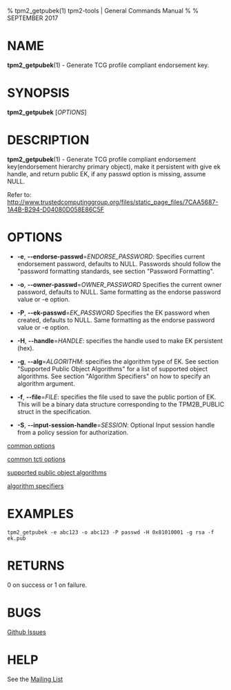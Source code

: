 % tpm2_getpubek(1) tpm2-tools | General Commands Manual
%
% SEPTEMBER 2017

# NAME

**tpm2_getpubek**(1) - Generate TCG profile compliant endorsement key.

# SYNOPSIS

**tpm2_getpubek** [*OPTIONS*]

# DESCRIPTION

**tpm2_getpubek**(1) - Generate TCG profile compliant endorsement key(endorsement
hierarchy primary object), make it persistent with give ek handle, and return
public EK, if any passwd option is missing, assume NULL.

Refer to:
<http://www.trustedcomputinggroup.org/files/static_page_files/7CAA5687-1A4B-B294-D04080D058E86C5F>

# OPTIONS

  * **-e**, **--endorse-passwd**=_ENDORSE\_PASSWORD_:
    Specifies current endorsement password, defaults to NULL.
    Passwords should follow the "password formatting standards, see section
    "Password Formatting".

  * **-o**, **--owner-passwd**=_OWNER\_PASSWORD_
    Specifies the current owner password, defaults to NULL.
    Same formatting as the endorse password value or -e option.

  * **-P**, **--ek-passwd**=_EK\_PASSWORD_
    Specifies the EK password when created, defaults to NULL.
    Same formatting as the endorse password value or -e option.

  * **-H**, **--handle**=_HANDLE_:
    specifies the handle used to make EK  persistent (hex).

  * **-g**, **--alg**=_ALGORITHM_:
    specifies the algorithm type of EK.
    See section "Supported Public Object Algorithms" for a list of supported
    object algorithms. See section "Algorithm Specifiers" on how to specify
    an algorithm argument.

  * **-f**, **--file**=_FILE_:
    specifies the file used to save the public  portion of EK. This will be a
    binary data structure corresponding to the TPM2B_PUBLIC struct in the
    specification.

  * **-S**, **--input-session-handle**=_SESSION_:
    Optional Input session handle from a policy session for authorization.

[common options](common/options.md)

[common tcti options](common/tcti.md)

[supported public object algorithms](common/object-alg.md)

[algorithm specifiers](common/alg.md)

# EXAMPLES

```
tpm2_getpubek -e abc123 -o abc123 -P passwd -H 0x81010001 -g rsa -f ek.pub
```

# RETURNS

0 on success or 1 on failure.

# BUGS

[Github Issues](https://github.com/01org/tpm2-tools/issues)

# HELP

See the [Mailing List](https://lists.01.org/mailman/listinfo/tpm2)

